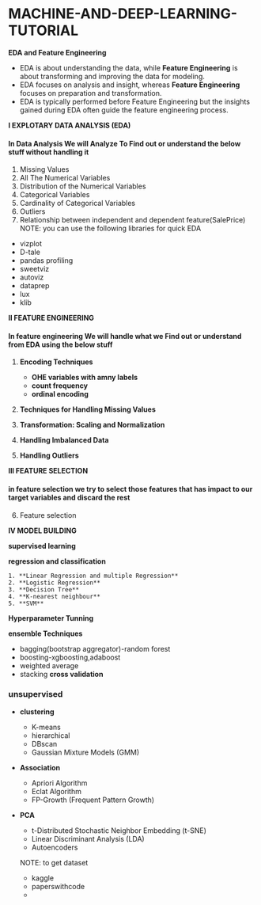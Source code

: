 # MACHINE-AND-DEEP-LEARNING-TUTORIAL

**EDA and Feature Engineering**

- EDA is about understanding the data, while **Feature Engineering** is about transforming and improving the data for modeling.
- EDA focuses on analysis and insight, whereas **Feature Engineering** focuses on preparation and transformation.
- EDA is typically performed before Feature Engineering but the insights gained during EDA often guide the feature engineering process.

**I EXPLOTARY DATA ANALYSIS (EDA)**
#### In Data Analysis We will Analyze To Find out or understand the below stuff without handling it
1. Missing Values
2. All The Numerical Variables
3. Distribution of the Numerical Variables
4. Categorical Variables
5. Cardinality of Categorical Variables
6. Outliers
7. Relationship between independent and dependent feature(SalePrice)
NOTE: you can use the following libraries  for quick EDA
- vizplot
- D-tale
- pandas profiling
- sweetviz
- autoviz
- dataprep
- lux
- klib

**II FEATURE ENGINEERING**
#### In feature engineering We will handle what we Find out or understand from EDA using the  below stuff

1. **Encoding Techniques**

    - **OHE variables with amny labels**
    - **count frequency**
    - **ordinal encoding**
   
2. **Techniques for Handling Missing Values**
3. **Transformation: Scaling and Normalization**
4. **Handling Imbalanced Data**
5. **Handling Outliers**
   
**III FEATURE SELECTION**
#### in feature selection we try to select those features that has impact to our target variables and discard the rest

6. Feature selection

**IV MODEL BUILDING**

**supervised learning**

**regression and classification**
    
    1. **Linear Regression and multiple Regression**   
    2. **Logistic Regression**
    3. **Decision Tree**
    4. **K-nearest neighbour**
    5. **SVM**
       
**Hyperparameter Tunning**

**ensemble Techniques**

- bagging(bootstrap aggregator)-random forest
- boosting-xgboosting,adaboost
- weighted average
- stacking
**cross validation**
### unsupervised  
- **clustering**
    - K-means
    - hierarchical
    - DBscan
    - Gaussian Mixture Models (GMM)

- **Association**
    - Apriori Algorithm
    - Eclat Algorithm
    - FP-Growth (Frequent Pattern Growth)

- **PCA**
    - t-Distributed Stochastic Neighbor Embedding (t-SNE)
    - Linear Discriminant Analysis (LDA)
    - Autoencoders



  



  NOTE: to get dataset
  - kaggle
  - paperswithcode
  - 
  
